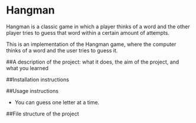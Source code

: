 # Hangman
Hangman is a classic game in which a player thinks of a word and the other player tries to guess that word within a certain amount of attempts.

This is an implementation of the Hangman game, where the computer thinks of a word and the user tries to guess it. 


##A description of the project: what it does, the aim of the project, and what you learned


##Installation instructions


##Usage instructions
- You can guess one letter at a time.

  
##File structure of the project


